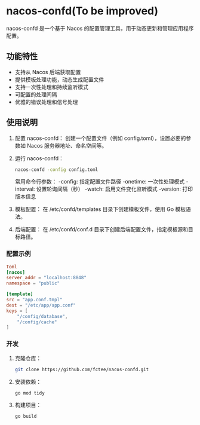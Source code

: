 # nacos-confd(To be improved)
nacos-confd 是一个基于 Nacos 的配置管理工具，用于动态更新和管理应用程序配置。

## 功能特性

- 支持从 Nacos 后端获取配置
- 提供模板处理功能，动态生成配置文件
- 支持一次性处理和持续监听模式
- 可配置的处理间隔
- 优雅的错误处理和信号处理

## 使用说明
1. 配置 nacos-confd：
   创建一个配置文件（例如 config.toml），设置必要的参数如 Nacos 服务器地址、命名空间等。

2. 运行 nacos-confd：

   ```bash
   nacos-confd -config config.toml
   ```

   常用命令行参数：
   -config: 指定配置文件路径
   -onetime: 一次性处理模式
   -interval: 设置轮询间隔（秒）
   -watch: 启用文件变化监听模式
   -version: 打印版本信息

3. 模板配置：
   在 /etc/confd/templates 目录下创建模板文件，使用 Go 模板语法。

4. 后端配置：
   在 /etc/confd/conf.d 目录下创建后端配置文件，指定模板源和目标路径。

### 配置示例

```toml
Toml
[nacos]
server_addr = "localhost:8848"
namespace = "public"

[template]
src = "app.conf.tmpl"
dest = "/etc/app/app.conf"
keys = [
    "/config/database",
    "/config/cache"
]
```

### 开发

1. 克隆仓库：

   ```bash
   git clone https://github.com/fctee/nacos-confd.git
   ```

2. 安装依赖：

   ```bash
   go mod tidy
   ```

3. 构建项目：

   ```bash
   go build
   ```